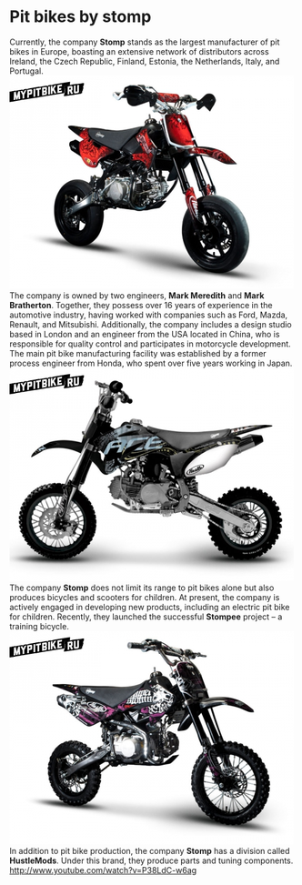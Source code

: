 # Pit bikes by stomp

Currently, the company **Stomp** stands as the largest manufacturer of pit bikes in Europe, boasting an extensive network of distributors across Ireland, the Czech Republic, Finland, Estonia, the Netherlands, Italy, and Portugal. ![Stomp Motard](../../../static/img/e45931.jpg "Stomp Motard") The company is owned by two engineers, **Mark Meredith** and **Mark Bratherton**. Together, they possess over 16 years of experience in the automotive industry, having worked with companies such as Ford, Mazda, Renault, and Mitsubishi. Additionally, the company includes a design studio based in London and an engineer from the USA located in China, who is responsible for quality control and participates in motorcycle development. The main pit bike manufacturing facility was established by a former process engineer from Honda, who spent over five years working in Japan. ![Stomp Ace](../../../static/img/698698.jpg "Stomp Ace") The company **Stomp** does not limit its range to pit bikes alone but also produces bicycles and scooters for children. At present, the company is actively engaged in developing new products, including an electric pit bike for children. Recently, they launched the successful **Stompee** project – a training bicycle. ![Stomp pitbike](../../../static/img/614ce5.jpg "Stomp pitbike") In addition to pit bike production, the company **Stomp** has a division called **HustleMods**. Under this brand, they produce parts and tuning components. http://www.youtube.com/watch?v=P38LdC-w6ag
